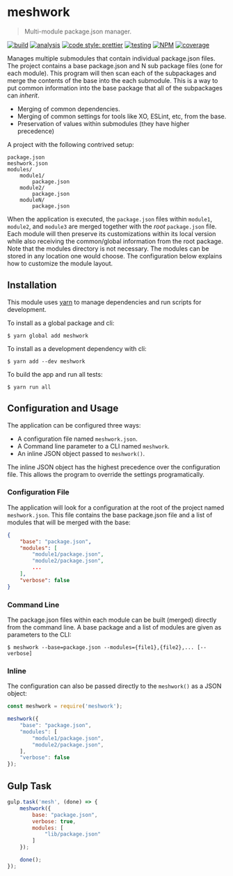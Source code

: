 # meshwork

> Multi-module package.json manager.

[![build](https://circleci.com/gh/jmquigley/meshwork/tree/master.svg?style=shield)](https://circleci.com/gh/jmquigley/meshwork/tree/master)
[![analysis](https://img.shields.io/badge/analysis-tslint-9cf.svg)](https://palantir.github.io/tslint/)
[![code style: prettier](https://img.shields.io/badge/code_style-prettier-ff69b4.svg?style=flat-square)](https://github.com/prettier/prettier)
[![testing](https://img.shields.io/badge/testing-jest-blue.svg)](https://facebook.github.io/jest/)
[![NPM](https://img.shields.io/npm/v/meshwork.svg)](https://www.npmjs.com/package/meshwork)
[![coverage](https://coveralls.io/repos/github/jmquigley/meshwork/badge.svg?branch=master)](https://coveralls.io/github/jmquigley/meshwork?branch=master)


Manages multiple submodules that contain individual package.json files.  The project contains a base package.json and N sub package files (one for each module).  This program will then scan each of the subpackages and merge the contents of the base into the each submodule.  This is a way to put common information into the base package that all of the subpackages can *inherit*.

- Merging of common dependencies.
- Merging of common settings for tools like XO, ESLint, etc, from the base.
- Preservation of values within submodules (they have higher precedence)

A project with the following contrived setup:

    package.json
    meshwork.json
    modules/
        module1/
            package.json
        module2/
            package.json
        moduleN/
            package.json

When the application is executed, the `package.json` files within `module1`, `module2`, and `module3` are merged together with the *root* `package.json` file.  Each module will then preserve its customizations within its local version while also receiving the common/global information from the root package.  Note that the modules directory is not necessary.  The modules can be stored in any location one would choose.  The configuration below explains how to customize the module layout.


## Installation

This module uses [yarn](https://yarnpkg.com/en/) to manage dependencies and run scripts for development.

To install as a global package and cli:
```
$ yarn global add meshwork
```

To install as a development dependency with cli:
```
$ yarn add --dev meshwork
```

To build the app and run all tests:
```
$ yarn run all
```


## Configuration and Usage

The application can be configured three ways:

- A configuration file named `meshwork.json`.
- A Command line parameter to a CLI named `meshwork`.
- An inline JSON object passed to `meshwork()`.

The inline JSON object has the highest precedence over the configuration file.  This allows the program to override the settings programatically.

### Configuration File
The application will look for a configuration at the root of the project named `meshwork.json`.  This file contains the base package.json file and a list of modules that will be merged with the base:

```json
{
    "base": "package.json",
    "modules": [
        "module1/package.json",
        "module2/package.json",
        ...
    ],
    "verbose": false
}
```

### Command Line
The package.json files within each module can be built (merged) directly from the command line.  A base package and a list of modules are given as parameters to the CLI:

```
$ meshwork --base=package.json --modules={file1},{file2},... [--verbose]
```


### Inline
The configuration can also be passed directly to the `meshwork()` as a JSON object:

```javascript
const meshwork = require('meshwork');

meshwork({
    "base": "package.json",
    "modules": [
        "module1/package.json",
        "module2/package.json",
    ],
    "verbose": false
});
```

## Gulp Task

```javascript
gulp.task('mesh', (done) => {
    meshwork({
        base: "package.json",
        verbose: true,
        modules: [
            "lib/package.json"
        ]
    });

    done();
});
```
